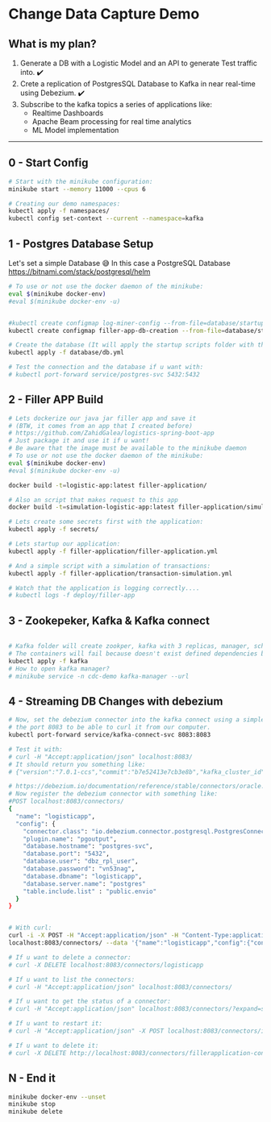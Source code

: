 
# Change Data Capture Demo

## What is my plan?

1) Generate a DB with a Logistic Model and an API to generate Test traffic into. :heavy_check_mark:
2) Crete a replication of PostgresSQL Database to Kafka in near real-time using Debezium. :heavy_check_mark:
3) Subscribe to the kafka topics a series of applications like:
    * Realtime Dashboards
    * Apache Beam processing for real time analytics
    * ML Model implementation

---

## 0 - Start Config

```bash
# Start with the minikube configuration:
minikube start --memory 11000 --cpus 6

# Creating our demo namespaces:
kubectl apply -f namespaces/
kubectl config set-context --current --namespace=kafka
```

## 1 - Postgres Database Setup

Let's set a simple Database :sweat_smile: In this case a PostgreSQL Database
https://bitnami.com/stack/postgresql/helm

```bash
# To use or not use the docker daemon of the minikube:
eval $(minikube docker-env)
#eval $(minikube docker-env -u)


#kubectl create configmap log-miner-config --from-file=database/startup-scripts/setup-logminer.sh -n kafka
kubectl create configmap filler-app-db-creation --from-file=database/startup-scripts/db.creation.sh -n kafka

# Create the database (It will apply the startup scripts folder with the above configmaps)
kubectl apply -f database/db.yml

# Test the connection and the database if u want with:
# kubectl port-forward service/postgres-svc 5432:5432

```

## 2 - Filler APP Build

```bash
# Lets dockerize our java jar filler app and save it
# (BTW, it comes from an app that I created before)
# https://github.com/ZahidGalea/logistics-spring-boot-app
# Just package it and use it if u want! 
# Be aware that the image must be available to the minikube daemon
# To use or not use the docker daemon of the minikube:
eval $(minikube docker-env)
#eval $(minikube docker-env -u)

docker build -t=logistic-app:latest filler-application/

# Also an script that makes request to this app
docker build -t=simulation-logistic-app:latest filler-application/simulation_app/

# Lets create some secrets first with the application:
kubectl apply -f secrets/

# Lets startup our application:
kubectl apply -f filler-application/filler-application.yml

# And a simple script with a simulation of transactions:
kubectl apply -f filler-application/transaction-simulation.yml

# Watch that the application is logging correctly....
# kubectl logs -f deploy/filler-app


```

## 3 - Zookepeker, Kafka & Kafka connect

```bash

# Kafka folder will create zookper, kafka with 3 replicas, manager, schema registry and kafka connect
# The containers will fail because doesn't exist defined dependencies between them, just wait some minutes.
kubectl apply -f kafka
# How to open kafka manager?
# minikube service -n cdc-demo kafka-manager --url

```

## 4 - Streaming DB Changes with debezium

```bash
# Now, set the debezium connector into the kafka connect using a simple curl. but first we will need to expose
# the port 8083 to be able to curl it from our computer.
kubectl port-forward service/kafka-connect-svc 8083:8083
```
```bash
# Test it with:
# curl -H "Accept:application/json" localhost:8083/
# It should return you something like:
# {"version":"7.0.1-ccs","commit":"b7e52413e7cb3e8b","kafka_cluster_id":"287OqZkVRgi3TI80fjxJCg"}

# https://debezium.io/documentation/reference/stable/connectors/oracle.html#required-debezium-oracle-connector-configuration-properties
# Now register the debezium connector with something like:
#POST localhost:8083/connectors/
{
  "name": "logisticapp",
  "config": {
    "connector.class": "io.debezium.connector.postgresql.PostgresConnector",
    "plugin.name": "pgoutput",
    "database.hostname": "postgres-svc",
    "database.port": "5432",
    "database.user": "dbz_rpl_user",
    "database.password": "vn53nag",
    "database.dbname": "logisticapp",
    "database.server.name": "postgres"
    "table.include.list" : "public.envio"
  }
}

```

```bash

# With curl:
curl -i -X POST -H "Accept:application/json" -H "Content-Type:application/json" \
localhost:8083/connectors/ --data '{"name":"logisticapp","config":{"connector.class":"io.debezium.connector.postgresql.PostgresConnector","plugin.name":"pgoutput","database.hostname":"postgres-svc","database.port":"5432","database.user":"dbz_rpl_user","database.password":"vn53nag","database.dbname":"logisticapp","database.server.name":"postgres","table.include.list":"public.envio"}}'

# If u want to delete a connector:
# curl -X DELETE localhost:8083/connectors/logisticapp
```

```bash
# If u want to list the connectors:
# curl -H "Accept:application/json" localhost:8083/connectors/

# If u want to get the status of a connector:
# curl -H "Accept:application/json" localhost:8083/connectors/?expand=status

# If u want to restart it:
# curl -H "Accept:application/json" -X POST localhost:8083/connectors/inventory-connector/restart

# If u want to delete it:
# curl -X DELETE http://localhost:8083/connectors/fillerapplication-connector

```


## N - End it

```bash
minikube docker-env --unset
minikube stop
minikube delete
```
